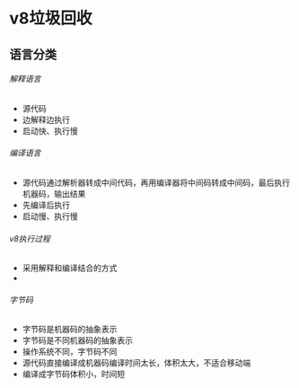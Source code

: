 # v8垃圾回收
## 语言分类
###### 解释语言
- 源代码
- 边解释边执行
- 启动快、执行慢
###### 编译语言
- 源代码通过解析器转成中间代码，再用编译器将中间码转成中间码，最后执行机器码，输出结果
- 先编译后执行
- 启动慢、执行慢
###### v8执行过程
- 采用解释和编译结合的方式
- 
###### 字节码
- 字节码是机器码的抽象表示
- 字节码是不同机器码的抽象表示
- 操作系统不同，字节码不同
- 源代码直接编译成机器码编译时间太长，体积太大，不适合移动端
- 编译成字节码体积小，时间短